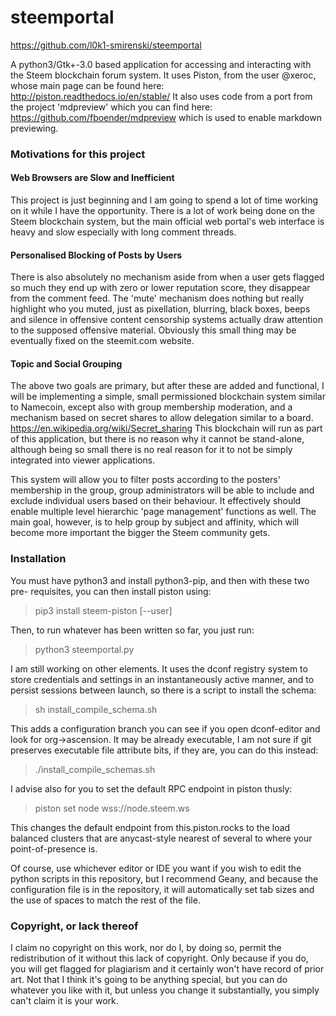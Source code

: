 # steemportal

https://github.com/l0k1-smirenski/steemportal

A python3/Gtk+-3.0 based application for accessing and interacting with the
Steem blockchain forum system. It uses Piston, from the user @xeroc, whose
main page can be found here: http://piston.readthedocs.io/en/stable/
It also uses code from a port from the project 'mdpreview' which you
can find here: https://github.com/fboender/mdpreview which is used to
enable markdown previewing.

### Motivations for this project

#### Web Browsers are Slow and Inefficient

This project is just beginning and I am going to spend a lot of time working
on it while I have the opportunity. There is a lot of work being done on the
Steem blockchain system, but the main official web portal's web interface is
heavy and slow especially with long comment threads.

#### Personalised Blocking of Posts by Users

There is also absolutely no mechanism aside from when a user gets flagged so
much they end up with zero or lower reputation score, they disappear from
the comment feed. The 'mute' mechanism does nothing but really highlight who
you muted, just as pixellation, blurring, black boxes, beeps and silence in
offensive content censorship systems actually draw attention to the supposed
offensive material. Obviously this small thing may be eventually fixed on
the steemit.com website.

#### Topic and Social Grouping

The above two goals are primary, but after these are added and functional,
I will be implementing a simple, small permissioned blockchain system
similar to Namecoin, except also with group membership moderation, and a
mechanism based on secret shares to allow delegation similar to a board.
https://en.wikipedia.org/wiki/Secret_sharing This blockchain will run as
part of this application, but there is no reason why it cannot be
stand-alone, although being so small there is no real reason for it to not
be simply integrated into viewer applications.

This system will allow you to filter posts according to the posters'
membership in the group, group administrators will be able to include and
exclude individual users based on their behaviour. It effectively should
enable multiple level hierarchic 'page management' functions as well. The
main goal, however, is to help group by subject and affinity, which will
become more important the bigger the Steem community gets.

### Installation

You must have python3 and install python3-pip, and then with these two pre-
requisites, you can then install piston using:

> pip3 install steem-piston [--user]

Then, to run whatever has been written so far, you just run:

> python3 steemportal.py

I am still working on other elements. It uses the dconf registry system to
store credentials and settings in an instantaneously active manner, and to
persist sessions between launch, so there is a script to install the schema:

> sh install_compile_schema.sh

This adds a configuration branch you can see
if you open dconf-editor and look for org->ascension. It may be already
executable, I am not sure if git preserves executable file attribute bits,
if they are, you can do this instead:

> ./install_compile_schemas.sh

I advise also for you to set the default RPC endpoint in piston thusly:

> piston set node wss://node.steem.ws

This changes the default endpoint from this.piston.rocks to the
load balanced clusters that are anycast-style nearest of several to
where your point-of-presence is.

Of course, use whichever editor or IDE you want if you wish to edit the
python scripts in this repository, but I recommend Geany, and because the
configuration file is in the repository, it will automatically set tab
sizes and the use of spaces to match the rest of the file.

### Copyright, or lack thereof

I claim no copyright on this work, nor do I, by doing so, permit the
redistribution of it without this lack of copyright. Only because if you do,
you will get flagged for plagiarism and it certainly won't have record of
prior art. Not that I think it's going to be anything special, but you can
do whatever you like with it, but unless you change it substantially, you
simply can't claim it is your work.
